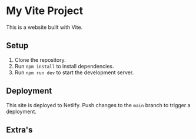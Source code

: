 # My Vite Project

This is a website built with Vite.

## Setup
1. Clone the repository.
2. Run `npm install` to install dependencies.
3. Run `npm run dev` to start the development server.

## Deployment
This site is deployed to Netlify. Push changes to the `main` branch to trigger a deployment.

## Extra's